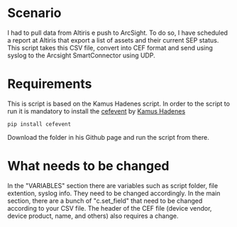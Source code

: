 # Scenario
I had to pull data from Altiris e push to ArcSight. To do so, I have scheduled a report at Altiris that export a list of assets and their current SEP status. This script takes this CSV file, convert into CEF format and send using syslog to the Arcsight SmartConnector using UDP. 

# Requirements
This is script is based on the Kamus Hadenes script. In order to the script to run it is mandatory to install the 
[cefevent](https://github.com/kamushadenes/cefevent/tree/master/cefevent) by [Kamus Hadenes](https://github.com/kamushadenes)

`pip install cefevent`

Download the folder in his Github page and run the script from there.

# What needs to be changed
In the "VARIABLES" section there are variables such as script folder, file extention, syslog info. They need to be changed accordingly. In the main section, there are a bunch of "c.set_field" that need to be changed according to your CSV file. The header of the CEF file (device vendor, device product, name, and others) also requires a change.

